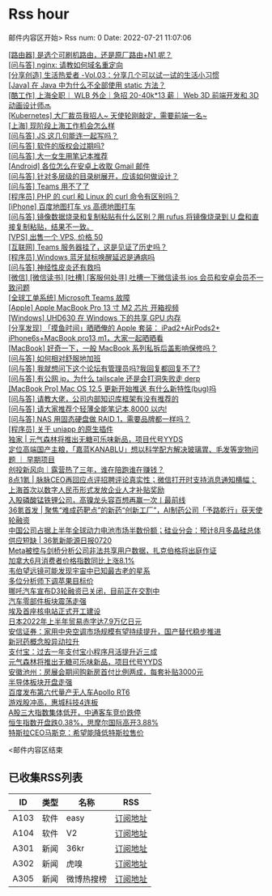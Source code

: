 # Rss hour

邮件内容区开始>
Rss num: 0  Date: 2022-07-21 11:07:06 <br/>

<a href='https://www.v2ex.com/t/867708#reply0'>[路由器] 是选个可刷机路由，还是原厂路由+N1 呢？</a><br/>
<a href='https://www.v2ex.com/t/867707#reply0'>[问与答] nginx: 请教如何域名重定向</a><br/>
<a href='https://www.v2ex.com/t/867706#reply0'>[分享创造] 生活热爱者 -Vol.03：分享几个可以试一试的生活小习惯</a><br/>
<a href='https://www.v2ex.com/t/867705#reply4'>[Java] 在 Java 中为什么不全部使用 static 方法？</a><br/>
<a href='https://www.v2ex.com/t/867703#reply0'>[酷工作] 上海全职｜ WLB 外企｜急招 20-40k*13 薪｜ Web 3D 前端开发和 3D 动画设计师🔜</a><br/>
<a href='https://www.v2ex.com/t/867702#reply0'>[Kubernetes] 大厂裁员我招人~ 天使轮刚敲定，需要前端一名~</a><br/>
<a href='https://www.v2ex.com/t/867701#reply2'>[上海] 现阶段上海工作机会怎么样</a><br/>
<a href='https://www.v2ex.com/t/867700#reply13'>[问与答] JS 这几句能连一起写吗？</a><br/>
<a href='https://www.v2ex.com/t/867699#reply3'>[问与答] 软件的版权会过期吗?</a><br/>
<a href='https://www.v2ex.com/t/867698#reply37'>[问与答] 大一女生用笔记本推荐</a><br/>
<a href='https://www.v2ex.com/t/867696#reply22'>[Android] 各位怎么在安卓上收取 Gmail 邮件</a><br/>
<a href='https://www.v2ex.com/t/867694#reply2'>[问与答] 针对多层级的目录树展开，应该如何做设计？</a><br/>
<a href='https://www.v2ex.com/t/867693#reply5'>[问与答] Teams 用不了了</a><br/>
<a href='https://www.v2ex.com/t/867692#reply2'>[程序员] PHP 的 curl 和 Linux 的 curl 命令有区别吗？</a><br/>
<a href='https://www.v2ex.com/t/867690#reply7'>[iPhone] 百度地图打车 vs 高德地图打车</a><br/>
<a href='https://www.v2ex.com/t/867689#reply5'>[问与答] 镜像数据烧录和复制粘贴有什么区别？用 rufus 将镜像烧录到 U 盘和直接复制粘贴，结果不一致。</a><br/>
<a href='https://www.v2ex.com/t/867685#reply2'>[VPS] 出售一个 VPS, 价格 50</a><br/>
<a href='https://www.v2ex.com/t/867684#reply14'>[互联网] Teams 服务器挂了，这是见证了历史吗？</a><br/>
<a href='https://www.v2ex.com/t/867683#reply9'>[程序员] Windows 蓝牙鼠标唤醒延迟是通病吗</a><br/>
<a href='https://www.v2ex.com/t/867682#reply11'>[问与答] 神经性皮炎还有救吗</a><br/>
<a href='https://www.v2ex.com/t/867681#reply20'>[微信] [微信读书] [吐槽] [客服何处寻] 吐槽一下微信读书 ios 会员和安卓会员不一致问题</a><br/>
<a href='https://www.v2ex.com/t/867680#reply4'>[全球工单系统] Microsoft Teams 故障</a><br/>
<a href='https://www.v2ex.com/t/867679#reply1'>[Apple] Apple MacBook Pro 13 寸 M2 芯片 开箱视频</a><br/>
<a href='https://www.v2ex.com/t/867678#reply10'>[Windows] UHD630 在 Windows 下的共享 GPU 内存</a><br/>
<a href='https://www.v2ex.com/t/867677#reply32'>[分享发现] 「摸鱼时间」晒晒俺的 Apple 套装： iPad2+AirPods2+ iPhone6s+MacBook pro13 m1，大家一起晒晒看</a><br/>
<a href='https://www.v2ex.com/t/867676#reply3'>[MacBook] 好奇一下，一般 MacBook 系列私拆后盖影响保修吗？</a><br/>
<a href='https://www.v2ex.com/t/867675#reply10'>[问与答] 如何相对舒服地加班</a><br/>
<a href='https://www.v2ex.com/t/867674#reply1'>[问与答] 我就想问下这个论坛有管理员吗?我回复都回复不了?</a><br/>
<a href='https://www.v2ex.com/t/867672#reply0'>[问与答] 有公网 ip，为什么 tailscale 还是会打洞失败走 derp</a><br/>
<a href='https://www.v2ex.com/t/867671#reply11'>[MacBook Pro] Mac OS 12.5 更新开始推送 有什么新特性(bug)吗</a><br/>
<a href='https://www.v2ex.com/t/867670#reply10'>[问与答] 请教大佬，公司内部知识库框架有没有推荐的</a><br/>
<a href='https://www.v2ex.com/t/867669#reply17'>[问与答] 请大家推荐个轻薄全能笔记本,8000 以内!</a><br/>
<a href='https://www.v2ex.com/t/867668#reply13'>[问与答] NAS 用固态硬盘做 RAID 1，需要品牌都一样吗？</a><br/>
<a href='https://www.v2ex.com/t/867667#reply13'>[程序员] 关于 uniapp 的原生插件</a><br/>
<a href='https://36kr.com/p/1836561051247874'>独家 | 元气森林将推出无糖可乐味新品，项目代号YYDS</a><br/>
<a href='https://36kr.com/p/1835448214889474'>定位高端国产主粮，「嘉蓝KANABLU」想以科学配方解决玻璃胃、毛发等宠物问题 ｜ 早期项目</a><br/>
<a href='https://36kr.com/p/1834335224767239'>创投新风向｜露营热了三年，谁在陪跑谁在赚钱？</a><br/>
<a href='https://36kr.com/p/1836484240844035'>8点1氪 | 脉脉CEO再回应点评招聘评论真实性；​微信打开时支持消息通知横幅；上海首次以数字人民币形式发放企业人才补贴奖励</a><br/>
<a href='https://36kr.com/p/1836472829830408'>入股磷酸锰铁锂公司，高镍龙头容百想再赢一次丨最前线</a><br/>
<a href='https://36kr.com/p/1835243719337223'>36氪首发 | 聚焦“难成药靶点”的新药“创新工厂”，AI制药公司「予路乾行」获天使轮融资</a><br/>
<a href='https://36kr.com/p/1835623039067400'>中国公司占据上半年全球动力电池市场半数份额；硅业分会：预计8月多晶硅总体供应短缺  | 36氪新能源日报0720</a><br/>
<a href='https://36kr.com/newsflashes/1836658490533126'>Meta被控与剑桥分析公司非法共享用户数据，扎克伯格将出庭作证</a><br/>
<a href='https://36kr.com/newsflashes/1836654003791111'>加拿大6月消费者价格指数同比上涨8.1%</a><br/>
<a href='https://36kr.com/newsflashes/1836653169812486'>韦伯望远镜可能发现宇宙中已知最古老的星系</a><br/>
<a href='https://36kr.com/newsflashes/1836649664521478'>多位分析师下调苹果目标价</a><br/>
<a href='https://36kr.com/newsflashes/1836636784813321'>哪吒汽车宣布D3轮融资已关闭，目前正在交割中</a><br/>
<a href='https://36kr.com/newsflashes/1836631251985664'>汽车零部件板块震荡走强</a><br/>
<a href='https://36kr.com/newsflashes/1836629895865601'>埃及首座核电站正式开工建设</a><br/>
<a href='https://36kr.com/newsflashes/1836627052209416'>日本2022年上半年贸易赤字达7.9万亿日元</a><br/>
<a href='https://36kr.com/newsflashes/1836622528963586'>安信证券：家用中央空调市场规模有望持续提升，国产替代稳步推进</a><br/>
<a href='https://36kr.com/newsflashes/1836621455811844'>新冠药概念股异动拉升</a><br/>
<a href='https://36kr.com/newsflashes/1836618532480260'>支付宝：过去一年支付宝小程序月活提升近三成</a><br/>
<a href='https://36kr.com/newsflashes/1836610477450498'>元气森林将推出无糖可乐味新品，项目代号YYDS</a><br/>
<a href='https://36kr.com/newsflashes/1836604525241603'>安徽池州：房展会期间购新房首付比例两成，每套补贴3000元</a><br/>
<a href='https://36kr.com/newsflashes/1836576439673864'>半导体板块开盘走强</a><br/>
<a href='https://36kr.com/newsflashes/1836573682721799'>百度发布第六代量产无人车Apollo RT6</a><br/>
<a href='https://36kr.com/newsflashes/1836570778641415'>游戏股冲高，惠城科技4连板</a><br/>
<a href='https://36kr.com/newsflashes/1836565723128841'>A股三大指数集体低开，中通客车竞价跌停</a><br/>
<a href='https://36kr.com/newsflashes/1836557959374082'>恒生指数开盘跌0.38%，思摩尔国际高开3.88%</a><br/>
<a href='https://36kr.com/newsflashes/1836554708198657'>特斯拉CEO马斯克：希望能降低特斯拉售价</a><br/>


<邮件内容区结束

## 已收集RSS列表

| ID | 类型 | 名称  | RSS  |
| -- | -- | -- | -- | 
| A103  | 软件 | easy | [订阅地址](http://rsshub.v2fy.com:1200/weibo/user/1088413295) |
| A104  | 软件 | V2  | [订阅地址](http://www.v2ex.com/index.xml) |
| A301  | 新闻 | 36kr | [订阅地址](https://www.36kr.com/feed) |
| A302  | 新闻 | 虎嗅 | [订阅地址](https://www.huxiu.com/rss/0.xml) |
| A305  | 新闻 | 微博热搜榜 | [订阅地址](https://rsshub.app/weibo/search/hot) |
